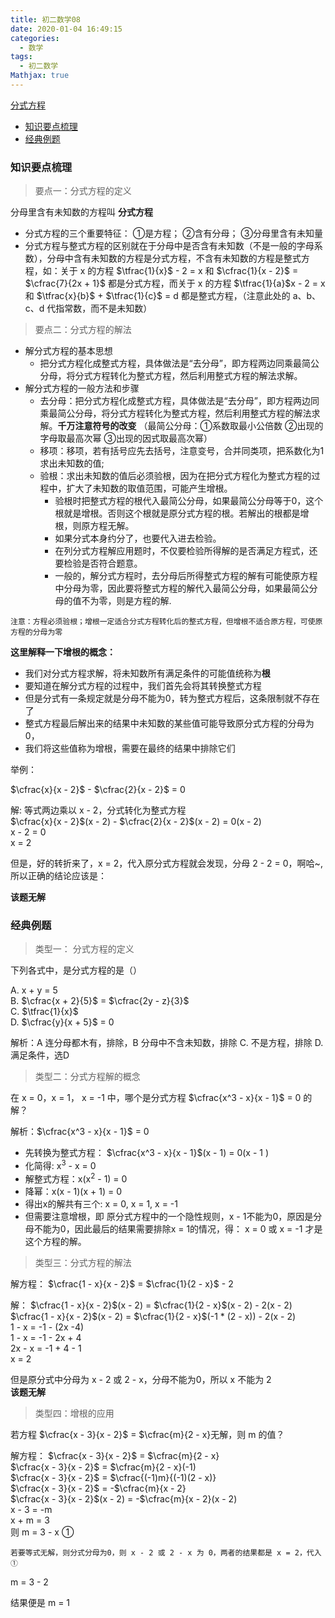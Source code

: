 ```yaml
---
title: 初二数学08
date: 2020-01-04 16:49:15
categories:
  - 数学
tags:
  - 初二数学
Mathjax: true
---
```


[分式方程](#分式方程)

+ [知识要点梳理](#知识要点梳理)
+ [经典例题](#经典例题)


### 知识要点梳理

> 要点一：分式方程的定义

分母里含有未知数的方程叫 **分式方程**
+ 分式方程的三个重要特征：
  ①是方程；
  ②含有分母；
  ③分母里含有未知量
+ 分式方程与整式方程的区别就在于分母中是否含有未知数（不是一般的字母系数），分母中含有未知数的方程是分式方程，不含有未知数的方程是整式方程，如：关于 x 的方程 $\tfrac{1}{x}$ - 2 = x 和 $\cfrac{1}{x - 2}$ = $\cfrac{7}{2x + 1}$ 都是分式方程，而关于 x 的方程 $\tfrac{1}{a}$x - 2 = x 和 $\tfrac{x}{b}$ + $\tfrac{1}{c}$ = d 都是整式方程，（注意此处的 a、b、c、d 代指常数，而不是未知数）

> 要点二：分式方程的解法

+ 解分式方程的基本思想
  + 把分式方程化成整式方程，具体做法是“去分母”，即方程两边同乘最简公分母，将分式方程转化为整式方程，然后利用整式方程的解法求解。
+ 解分式方程的一般方法和步骤
  + 去分母：把分式方程化成整式方程，具体做法是“去分母”，即方程两边同乘最简公分母，将分式方程转化为整式方程，然后利用整式方程的解法求解。**千万注意符号的改变**
    （最简公分母：①系数取最小公倍数 ②出现的字母取最高次幂 ③出现的因式取最高次幂）
  + 移项：移项，若有括号应先去括号，注意变号，合并同类项，把系数化为1 求出未知数的值;
  + 验根：求出未知数的值后必须验根，因为在把分式方程化为整式方程的过程中，扩大了未知数的取值范围，可能产生增根。
    + 验根时把整式方程的根代入最简公分母，如果最简公分母等于0，这个根就是增根。否则这个根就是原分式方程的根。若解出的根都是增根，则原方程无解。
    + 如果分式本身约分了，也要代入进去检验。
    + 在列分式方程解应用题时，不仅要检验所得解的是否满足方程式，还要检验是否符合题意。
    + 一般的，解分式方程时，去分母后所得整式方程的解有可能使原方程中分母为零，因此要将整式方程的解代入最简公分母，如果最简公分母的值不为零，则是方程的解.

`注意：方程必须验根；增根一定适合分式方程转化后的整式方程，但增根不适合原方程，可使原方程的分母为零`

**这里解释一下增根的概念：**

+ 我们对分式方程求解，将未知数所有满足条件的可能值统称为**根**
+ 要知道在解分式方程的过程中，我们首先会将其转换整式方程
+ 但是分式有一条规定就是分母不能为0，转为整式方程后，这条限制就不存在了
+ 整式方程最后解出来的结果中未知数的某些值可能导致原分式方程的分母为 0，
+ 我们将这些值称为增根，需要在最终的结果中排除它们

举例：

$\cfrac{x}{x - 2}$ - $\cfrac{2}{x - 2}$ = 0

解: 等式两边乘以 x - 2，分式转化为整式方程 <br>
$\cfrac{x}{x - 2}$(x - 2) - $\cfrac{2}{x - 2}$(x - 2) = 0(x - 2) <br>
x - 2 = 0 <br>
x = 2<br>

但是，好的转折来了，x = 2，代入原分式方程就会发现，分母 2 - 2 = 0，啊哈~, 所以正确的结论应该是：

**该题无解**

### 经典例题

> 类型一： 分式方程的定义

下列各式中，是分式方程的是（）

A. x + y = 5<br>
B. $\cfrac{x + 2}{5}$ = $\cfrac{2y - z}{3}$<br>
C. $\tfrac{1}{x}$<br>
D. $\cfrac{y}{x + 5}$ = 0<br>

解析：A 连分母都木有，排除，B 分母中不含未知数，排除 C. 不是方程，排除 D.满足条件，选D

> 类型二：分式方程解的概念

在 x = 0，x = 1， x = -1 中，哪个是分式方程 $\cfrac{x^3 - x}{x - 1}$ = 0 的解？

解析：$\cfrac{x^3 - x}{x - 1}$ = 0

+ 先转换为整式方程： $\cfrac{x^3 - x}{x - 1}$(x - 1) = 0(x - 1 )
+ 化简得: x<sup>3</sup> - x = 0
+ 解整式方程：x(x<sup>2</sup> - 1) = 0
+ 降幂：x(x - 1)(x + 1) = 0
+ 得出x的解共有三个: x = 0, x = 1, x = -1
+ 但需要注意增根，即 原分式方程中的一个隐性规则，x - 1不能为0，原因是分母不能为0，因此最后的结果需要排除x = 1的情况，得： x = 0 或 x = -1 才是这个方程的解。

> 类型三：分式方程的解法

解方程： $\cfrac{1 - x}{x - 2}$ = $\cfrac{1}{2 - x}$ - 2

解： $\cfrac{1 - x}{x - 2}$(x - 2) =  $\cfrac{1}{2 - x}$(x - 2) - 2(x - 2)<br>
$\cfrac{1 - x}{x - 2}$(x - 2) =  $\cfrac{1}{2 - x}$(-1 * (2 - x)) - 2(x - 2)<br>
1 - x = -1 - (2x -4)<br>
1 - x = -1 - 2x + 4<br>
2x - x = -1 + 4 - 1<br>
x = 2<br>

但是原分式中分母为 x - 2 或 2 - x，分母不能为0，所以 x 不能为 2<br>
**该题无解**

> 类型四：增根的应用

若方程 $\cfrac{x - 3}{x - 2}$ =  $\cfrac{m}{2 - x}无解，则 m 的值？

解方程： $\cfrac{x - 3}{x - 2}$ = $\cfrac{m}{2 - x}<br>
$\cfrac{x - 3}{x - 2}$ = $\cfrac{m}{2 - x}(-1)<br>
$\cfrac{x - 3}{x - 2}$ = $\cfrac{(-1)m}{(-1)(2 - x)}<br>
$\cfrac{x - 3}{x - 2}$ = -$\cfrac{m}{x - 2}<br>
$\cfrac{x - 3}{x - 2}$(x - 2) = -$\cfrac{m}{x - 2}(x - 2)<br>
x - 3 = -m<br>
x + m = 3<br>
则  m = 3 - x ①

`若要等式无解，则分式分母为0，则 x - 2 或 2 - x 为 0，两者的结果都是 x = 2，代入 ①`

m = 3 - 2

结果便是 m = 1

